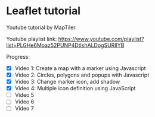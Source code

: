 # Leaflet tutorial

Youtube tutorial by MapTiler.

Youtube playlist link: https://www.youtube.com/playlist?list=PLGHe6Moaz52PUNP4DtIshALDogSURIlYB

Progress:
- [x] Video 1: Create a map with a marker using Javascript
- [x] Video 2: Circles, polygons and popups with Javascript
- [x] Video 3: Change marker icon, add shadow
- [x] Video 4: Multiple icon definition using JavaScript
- [ ] Video 5
- [ ] Video 6
- [ ] Video 7
